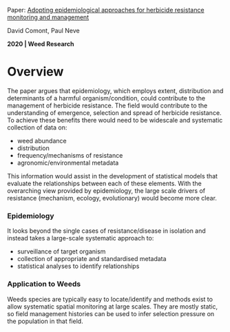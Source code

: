 Paper: [Adopting epidemiological approaches for herbicide resistance monitoring and management](https://onlinelibrary.wiley.com/doi/full/10.1111/wre.12420)

David Comont, Paul Neve

**2020 | Weed Research**

# Overview

The paper argues that epidemiology, which employs extent, distribution and determinants of a harmful organism/condition, could contribute to the management of herbicide resistance. The field would contribute to the understanding of emergence, selection and spread of herbicide resistance. To achieve these benefits there would need to be widescale and systematic collection of data on:

* weed abundance
* distribution
* frequency/mechanisms of resistance
* agronomic/environmental metadata

This information would assist in the development of statistical models that evaluate the relationships between each of these elements. With the overarching view provided by epidemiology, the large scale drivers of resistance (mechanism, ecology, evolutionary) would become more clear.

### Epidemiology

It looks beyond the single cases of resistance/disease in isolation and instead takes a large-scale systematic approach to:

* surveillance of target organism
* collection of appropriate and standardised metadata
* statistical analyses to identify relationships

### Application to Weeds

Weeds species are typically easy to locate/identify and methods exist to allow systematic spatial monitoring at large scales. They are mostly static, so field management histories can be used to infer selection pressure on the population in that field.

